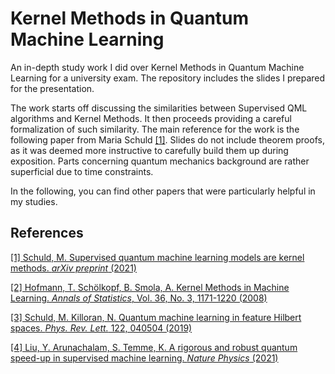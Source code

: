 # Kernel Methods in Quantum Machine Learning
An in-depth study work I did over Kernel Methods in Quantum Machine Learning for a university exam. The repository includes the slides I prepared for the presentation.

The work starts off discussing the similarities between Supervised QML algorithms and Kernel Methods. It then proceeds providing a careful formalization of such similarity. The main reference for the work is the following paper from Maria Schuld [[1]](#1). Slides do not include theorem proofs, as it was deemed more instructive to carefully build them up during exposition. Parts concerning quantum mechanics background are rather superficial due to time constraints.

In the following, you can find other papers that were particularly helpful in my studies.


## References
<a id="1">[[1] 
Schuld, M. 
Supervised quantum machine learning models are kernel methods. *arXiv preprint* (2021)](https://arxiv.org/abs/2101.11020)</a>

[[2] Hofmann, T. Schölkopf, B. Smola, A.
Kernel Methods in Machine Learning. *Annals of Statistics*, Vol. 36, No. 3, 1171-1220 (2008)](https://arxiv.org/abs/math/0701907)

[[3] Schuld, M. Killoran, N.
Quantum machine learning in feature Hilbert spaces. *Phys. Rev. Lett.* 122, 040504 (2019)](https://arxiv.org/abs/1803.07128)

[[4] Liu, Y. Arunachalam, S. Temme, K.
A rigorous and robust quantum speed-up in supervised machine learning.
*Nature Physics* (2021)](https://arxiv.org/abs/2010.02174)
